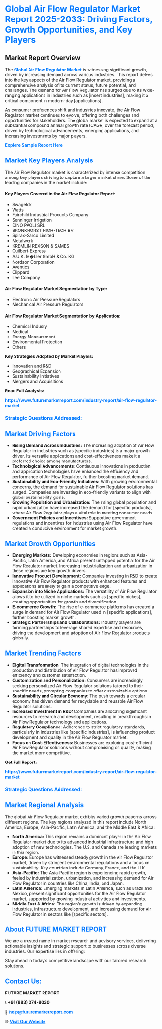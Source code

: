 <h1 style="color: #007BFF;">Global Air Flow Regulator Market Report 2025-2033: Driving Factors, Growth Opportunities, and Key Players</h1>

<section id="overview">
<h2>Market Report Overview</h2>
<p>The <a href="https://www.futuremarketreport.com/industry-report/air-flow-regulator-market" style="color: #007BFF; text-decoration: none;"><strong>Global Air Flow Regulator Market</strong></a> is witnessing significant growth, driven by increasing demand across various industries. This report delves into the key aspects of the Air Flow Regulator market, providing a comprehensive analysis of its current status, future potential, and challenges. The demand for Air Flow Regulator has surged due to its wide-ranging applications in industries such as [insert industries], making it a critical component in modern-day [applications].</p>
<p>As consumer preferences shift and industries innovate, the Air Flow Regulator market continues to evolve, offering both challenges and opportunities for stakeholders. The global market is expected to expand at a substantial compound annual growth rate (CAGR) over the forecast period, driven by technological advancements, emerging applications, and increasing investments by major players.</p>
</section>

<section id="overview">
<p><a href="https://www.futuremarketreport.com/request-sample/reportId=43595" style="color: #007BFF; text-decoration: none;"><strong>Explore Sample Report Here</strong></a></p>
</section>

<section id="key-players">
<h2 style="color: #007BFF;">Market Key Players Analysis</h2>
<p>The Air Flow Regulator market is characterized by intense competition among key players striving to capture a larger market share. Some of the leading companies in the market include:</p>
<h4>Key Players Covered in the Air Flow Regulator Report:</h4>
<ul><li>Swagelok</li><li>Watts</li><li>Fairchild Industrial Products Company</li><li>Senninger Irrigation</li><li>DINO PAOLI SRL</li><li>BRONKHORST HIGH-TECH BV</li><li>Spirax-Sarco Limited</li><li>Metalwork</li><li>KREMLIN REXSON &amp; SAMES</li><li>Guilbert-Express</li><li>A.U.K. M�Ller GmbH &amp; Co. KG</li><li>Nordson Corporation</li><li>Aventics</li><li>Clippard</li><li>Lee Company</li></ul>
<h4>Air Flow Regulator Market Segmentation by Type:</h4>
<ul><li>Electronic Air Pressure Regulators</li><li>Mechanical Air Pressure Regulators</li></ul>

<h4>Air Flow Regulator Market Segmentation by Application:</h4>
<ul><li>Chemical Indusry</li><li>Medical</li><li>Energy Measurement</li><li>Environmental Protection</li><li>Others</li></ul>
<p><strong>Key Strategies Adopted by Market Players:</strong></p>
<ul>
<li>Innovation and R&D</li>
<li>Geographical Expansion</li>
<li>Sustainability Initiatives</li>
<li>Mergers and Acquisitions</li>
</ul>
</section>

<section>
<p><strong>Read Full Analysis: </strong></p><a href="https://www.futuremarketreport.com/industry-report/air-flow-regulator-market" style="color: #007BFF; text-decoration: none;"><strong>https://www.futuremarketreport.com/industry-report/air-flow-regulator-market</strong></a>
<h3 style="color: #007BFF;">Strategic Questions Addressed:</h3>
</section>

<section id="driving-factors">
<h2 style="color: #007BFF;">Market Driving Factors</h2>
<ul>
<li><strong>Rising Demand Across Industries:</strong> The increasing adoption of Air Flow Regulator in industries such as [specific industries] is a major growth driver. Its versatile applications and cost-effectiveness make it a preferred choice among manufacturers.</li>
<li><strong>Technological Advancements:</strong> Continuous innovations in production and application technologies have enhanced the efficiency and performance of Air Flow Regulator, further boosting market demand.</li>
<li><strong>Sustainability and Eco-Friendly Initiatives:</strong> With growing environmental concerns, the demand for sustainable Air Flow Regulator solutions has surged. Companies are investing in eco-friendly variants to align with global sustainability goals.</li>
<li><strong>Growing Population and Urbanization:</strong> The rising global population and rapid urbanization have increased the demand for [specific products], where Air Flow Regulator plays a vital role in meeting consumer needs.</li>
<li><strong>Government Policies and Incentives:</strong> Supportive government regulations and incentives for industries using Air Flow Regulator have created a conducive environment for market growth.</li>
</ul>
</section>

<section id="growth-opportunities">
<h2 style="color: #007BFF;">Market Growth Opportunities</h2>
<ul>
<li><strong>Emerging Markets:</strong> Developing economies in regions such as Asia-Pacific, Latin America, and Africa present untapped potential for the Air Flow Regulator market. Increasing industrialization and urbanization in these regions are key growth drivers.</li>
<li><strong>Innovative Product Development:</strong> Companies investing in R&D to create innovative Air Flow Regulator products with enhanced features and applications are likely to gain a competitive edge.</li>
<li><strong>Expansion into Niche Applications:</strong> The versatility of Air Flow Regulator allows it to be utilized in niche markets such as [specific niches], creating opportunities for growth and diversification.</li>
<li><strong>E-commerce Growth:</strong> The rise of e-commerce platforms has created a surge in demand for Air Flow Regulator used in [specific applications], further boosting market growth.</li>
<li><strong>Strategic Partnerships and Collaborations:</strong> Industry players are forming partnerships to leverage shared expertise and resources, driving the development and adoption of Air Flow Regulator products globally.</li>
</ul>
</section>

<section id="trending-factors">
<h2 style="color: #007BFF;">Market Trending Factors</h2>
<ul>
<li><strong>Digital Transformation:</strong> The integration of digital technologies in the production and distribution of Air Flow Regulator has improved efficiency and customer satisfaction.</li>
<li><strong>Customization and Personalization:</strong> Consumers are increasingly seeking personalized Air Flow Regulator solutions tailored to their specific needs, prompting companies to offer customizable options.</li>
<li><strong>Sustainability and Circular Economy:</strong> The push towards a circular economy has driven demand for recyclable and reusable Air Flow Regulator solutions.</li>
<li><strong>Increased Investment in R&D:</strong> Companies are allocating significant resources to research and development, resulting in breakthroughs in Air Flow Regulator technology and applications.</li>
<li><strong>Regulatory Compliance:</strong> Adherence to strict regulatory standards, particularly in industries like [specific industries], is influencing product development and quality in the Air Flow Regulator market.</li>
<li><strong>Focus on Cost-Effectiveness:</strong> Businesses are exploring cost-efficient Air Flow Regulator solutions without compromising on quality, making the market more competitive.</li>
</ul>
</section>

<section>
<p><strong>Get Full Report: </strong></p><a href="https://www.futuremarketreport.com/industry-report/air-flow-regulator-market" style="color: #007BFF; text-decoration: none;"><strong>https://www.futuremarketreport.com/industry-report/air-flow-regulator-market</strong></a>
<h3 style="color: #007BFF;">Strategic Questions Addressed:</h3>
</section>


<section id="regional-analysis">
<h2 style="color: #007BFF;">Market Regional Analysis</h2>
<p>The global Air Flow Regulator market exhibits varied growth patterns across different regions. The key regions analyzed in this report include North America, Europe, Asia-Pacific, Latin America, and the Middle East & Africa:</p>
<ul>
<li><strong>North America:</strong> This region remains a dominant player in the Air Flow Regulator market due to its advanced industrial infrastructure and high adoption of new technologies. The U.S. and Canada are leading markets in this region.</li>
<li><strong>Europe:</strong> Europe has witnessed steady growth in the Air Flow Regulator market, driven by stringent environmental regulations and a focus on sustainability. Key countries include Germany, France, and the U.K.</li>
<li><strong>Asia-Pacific:</strong> The Asia-Pacific region is experiencing rapid growth, fueled by industrialization, urbanization, and increasing demand for Air Flow Regulator in countries like China, India, and Japan.</li>
<li><strong>Latin America:</strong> Emerging markets in Latin America, such as Brazil and Mexico, present significant opportunities for the Air Flow Regulator market, supported by growing industrial activities and investments.</li>
<li><strong>Middle East & Africa:</strong> The region’s growth is driven by expanding industries, infrastructure development, and increasing demand for Air Flow Regulator in sectors like [specific sectors].</li>
</ul>
</section>

<footer>
<h2 style="color: #007BFF;">About FUTURE MARKET REPORT</h2>
<p>We are a trusted name in market research and advisory services, delivering actionable insights and strategic support to businesses across diverse industries. Our expertise lies in offering:</p>

<p>Stay ahead in today’s competitive landscape with our tailored research solutions.</p>

<h2 style="color: #007BFF;">Contact Us:</h2>
<p><strong>FUTURE MARKET REPORT</strong></p>
<p>📞 <strong>+91 (883) 074-8030</strong></p>
<p>📧 <strong><a href="mailto:help@futuremarketreport.com" style="color: #007BFF;">help@futuremarketreport.com</a></strong></p>
<p>🌐 <strong><a href="https://www.futuremarketreport.com/" style="color: #007BFF;">Visit Our Website</a></strong></p>
</footer>